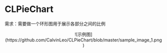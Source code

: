# CLPieChart

需求：需要做一个环形图用于展示各部分之间的比例

<div align=center>![示例图](https://github.com/CalvinLeo/CLPieChart/blob/master/sample_image_1.png)

